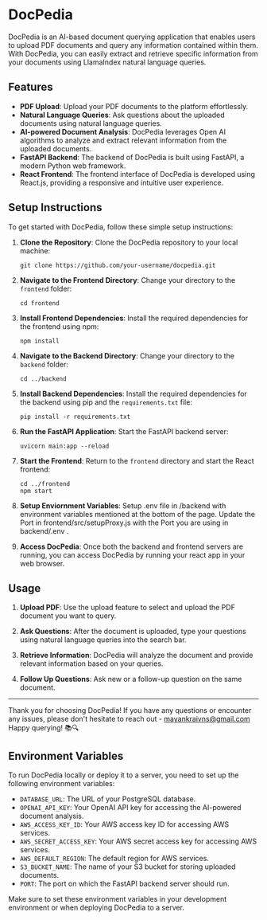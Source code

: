 # DocPedia

DocPedia is an AI-based document querying application that enables users to upload PDF documents and query any information contained within them. With DocPedia, you can easily extract and retrieve specific information from your documents using LlamaIndex natural language queries.

## Features

- **PDF Upload**: Upload your PDF documents to the platform effortlessly.
- **Natural Language Queries**: Ask questions about the uploaded documents using natural language queries.
- **AI-powered Document Analysis**: DocPedia leverages Open AI algorithms to analyze and extract relevant information from the uploaded documents.
- **FastAPI Backend**: The backend of DocPedia is built using FastAPI, a modern Python web framework.
- **React Frontend**: The frontend interface of DocPedia is developed using React.js, providing a responsive and intuitive user experience.

## Setup Instructions

To get started with DocPedia, follow these simple setup instructions:

1. **Clone the Repository**: Clone the DocPedia repository to your local machine:

    ```
    git clone https://github.com/your-username/docpedia.git
    ```

2. **Navigate to the Frontend Directory**: Change your directory to the `frontend` folder:

    ```
    cd frontend
    ```

3. **Install Frontend Dependencies**: Install the required dependencies for the frontend using npm:

    ```
    npm install
    ```

4. **Navigate to the Backend Directory**: Change your directory to the `backend` folder:

    ```
    cd ../backend
    ```

5. **Install Backend Dependencies**: Install the required dependencies for the backend using pip and the `requirements.txt` file:

    ```
    pip install -r requirements.txt
    ```

6. **Run the FastAPI Application**: Start the FastAPI backend server:

    ```
    uvicorn main:app --reload
    ```

7. **Start the Frontend**: Return to the `frontend` directory and start the React frontend:

    ```
    cd ../frontend
    npm start
    ```

8. **Setup Enviornment Variables**: Setup .env file in /backend with environment variables mentioned at the bottom of the page. Update the Port in frontend/src/setupProxy.js with the Port you are using in backend/.env .

9. **Access DocPedia**: Once both the backend and frontend servers are running, you can access DocPedia by running your react app in your web browser.

## Usage

1. **Upload PDF**: Use the upload feature to select and upload the PDF document you want to query.

2. **Ask Questions**: After the document is uploaded, type your questions using natural language queries into the search bar.

3. **Retrieve Information**: DocPedia will analyze the document and provide relevant information based on your queries.

4. **Follow Up Questions**: Ask new or a follow-up question on the same document.

---

Thank you for choosing DocPedia! If you have any questions or encounter any issues, please don't hesitate to reach out - mayankraivns@gmail.com Happy querying! 📚🔍

## Environment Variables

To run DocPedia locally or deploy it to a server, you need to set up the following environment variables:

- `DATABASE_URL`: The URL of your PostgreSQL database.
- `OPENAI_API_KEY`: Your OpenAI API key for accessing the AI-powered document analysis.
- `AWS_ACCESS_KEY_ID`: Your AWS access key ID for accessing AWS services.
- `AWS_SECRET_ACCESS_KEY`: Your AWS secret access key for accessing AWS services.
- `AWS_DEFAULT_REGION`: The default region for AWS services.
- `S3_BUCKET_NAME`: The name of your S3 bucket for storing uploaded documents.
- `PORT`: The port on which the FastAPI backend server should run.

Make sure to set these environment variables in your development environment or when deploying DocPedia to a server.
